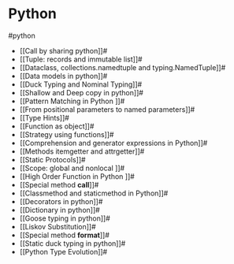 # Python
#python

- [[Call by sharing python]]#
- [[Tuple: records and immutable list]]#
- [[Dataclass, collections.namedtuple and typing.NamedTuple]]#
- [[Data models in python]]#
- [[Duck Typing and Nominal Typing]]#
- [[Shallow and Deep copy in python]]#
- [[Pattern Matching in Python ]]#
- [[From positional parameters to named parameters]]#
- [[Type Hints]]#
- [[Function as object]]#
- [[Strategy using functions]]#
- [[Comprehension and generator expressions in Python]]#
- [[Methods itemgetter and attrgetter]]#
- [[Static Protocols]]#
- [[Scope: global and nonlocal ]]#
- [[High Order Function in Python ]]#
- [[Special method __call__]]#
- [[Classmethod and staticmethod in Python]]#
- [[Decorators in python]]#
- [[Dictionary in python]]#
- [[Goose typing in python]]#
- [[Liskov Substitution]]#
- [[Special method __format__]]#
- [[Static duck typing in python]]#
- [[Python Type Evolution]]#
